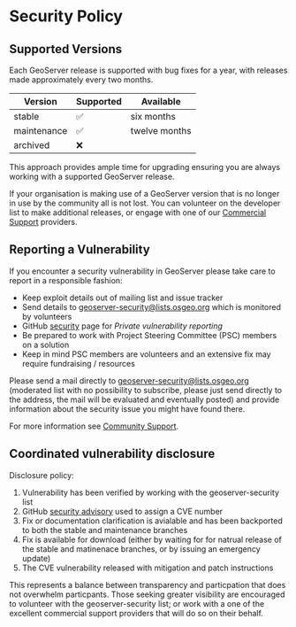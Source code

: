 # Security Policy

## Supported Versions

Each GeoServer release is supported with bug fixes for a year, with releases made approximately every two months.

| Version     | Supported          | Available               |
| ----------- | ------------------ |------------------------ |
| stable      | :white_check_mark: | six months              |
| maintenance | :white_check_mark: | twelve months           |
| archived    | :x:                |                         |

This approach provides ample time for upgrading ensuring you are always working with a supported GeoServer release.

If your organisation is making use of a GeoServer version that is no longer in use by the community all is not lost.
You can volunteer on the developer list to make additional releases, or engage with one of our [Commercial Support](http://geoserver.org/support/) providers.

## Reporting a Vulnerability

If you encounter a security vulnerability in GeoServer please take care to report in a responsible fashion:

* Keep exploit details out of mailing list and issue tracker
* Send details to geoserver-security@lists.osgeo.org which is monitored by volunteers
* GitHub [security](https://github.com/geoserver/geoserver/security) page for *Private vulnerability reporting*
* Be prepared to work with Project Steering Committee (PSC) members on a solution
* Keep in mind PSC members are volunteers and an extensive fix may require fundraising / resources

Please send a mail directly to geoserver-security@lists.osgeo.org (moderated list with no possibility to subscribe, please just send directly to the address, the mail will be evaluated and eventually posted) and provide information about the security issue you might have found there.

For more information see [Community Support](http://geoserver.org/comm/).

## Coordinated vulnerability disclosure

Disclosure policy:

1. Vulnerability has been verified by working with the geoserver-security list
2. GitHub [security advisory](https://github.com/geoserver/geoserver/security) used to assign a CVE number
3. Fix or documentation clarification is avialable and has been backported to both the stable and maintenance branches
4. Fix is available for download (either by waiting for for natrual release of the stable and matinenace branches, or by issuing an emergency update)
5. The CVE vulnerability released with mitigation and patch instructions

This represents a balance between transparency and particpation that does not overwhelm particpants.  Those seeking greater visibility are encouraged to volunteer with the geoserver-security list; or work with a one of the excellent commercial support providers that will do so on their behalf.
